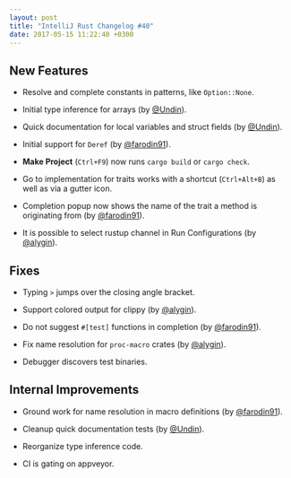 ```yaml
---
layout: post
title: "IntelliJ Rust Changelog #40"
date: 2017-05-15 11:22:40 +0300
---
```



## New Features

* Resolve and complete constants in patterns, like `Option::None`.

* Initial type inference for arrays (by [@Undin]).

* Quick documentation for local variables and struct fields (by [@Undin]).

* Initial support for `Deref` (by [@farodin91]).

* **Make Project** (`Ctrl+F9`) now runs `cargo build` or `cargo check`.

* Go to implementation for traits works with a shortcut (`Ctrl+Alt+B`) as well
  as via a gutter icon.
  
* Completion popup now shows the name of the trait a method is originating from
  (by [@farodin91]).
  
* It is possible to select rustup channel in Run Configurations (by [@alygin]).

## Fixes

* Typing `>` jumps over the closing angle bracket.

* Support colored output for clippy (by [@alygin]).

* Do not suggest `#[test]` functions in completion (by [@farodin91]).

* Fix name resolution for `proc-macro` crates (by [@alygin]).

* Debugger discovers test binaries.


## Internal Improvements

* Ground work for name resolution in macro definitions (by [@farodin91]).

* Cleanup quick documentation tests (by [@Undin]).

* Reorganize type inference code.

* CI is gating on appveyor.



[@Undin]: https://github.com/Undin
[@alygin]: https://github.com/alygin
[@farodin91]: https://github.com/farodin91
